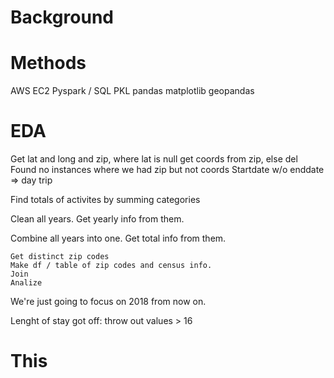 # Background

# Methods
AWS EC2
Pyspark / SQL
PKL
pandas
matplotlib
geopandas

# EDA
Get lat and long and zip, where lat is null get coords from zip, else del
Found no instances where we had zip but not coords
Startdate w/o enddate => day trip

Find totals of activites by summing categories

Clean all years. Get yearly info from them.

Combine all years into one. Get total info from them.

    Get distinct zip codes
    Make df / table of zip codes and census info.
    Join
    Analize

We're just going to focus on 2018 from now on.

Lenght of stay got off: throw out values > 16

# This

